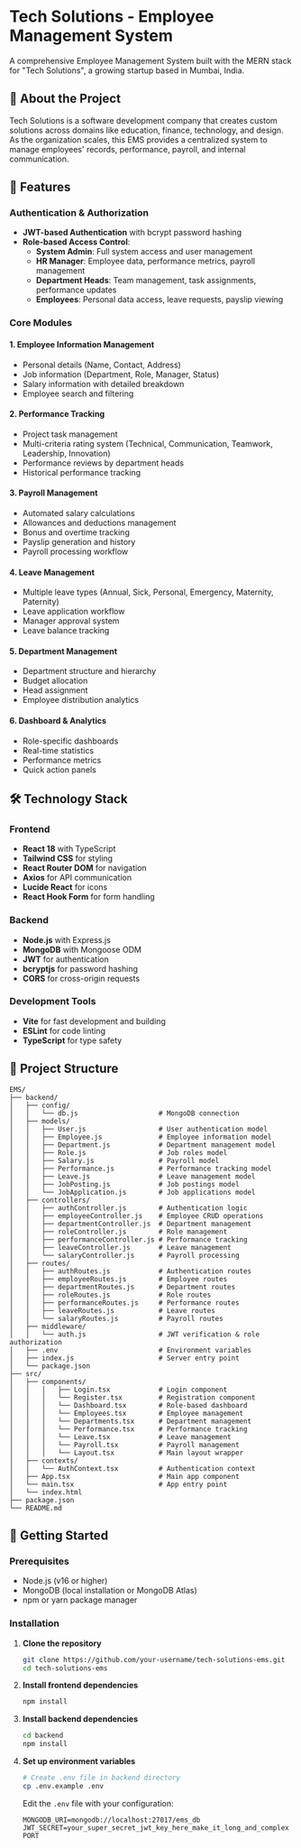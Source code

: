 # Tech Solutions - Employee Management System

A comprehensive Employee Management System built with the MERN stack for "Tech Solutions", a growing startup based in Mumbai, India.

## 🏢 About the Project

Tech Solutions is a software development company that creates custom solutions across domains like education, finance, technology, and design. As the organization scales, this EMS provides a centralized system to manage employees' records, performance, payroll, and internal communication.

## 🚀 Features

### Authentication & Authorization

- **JWT-based Authentication** with bcrypt password hashing
- **Role-based Access Control**:
  - **System Admin**: Full system access and user management
  - **HR Manager**: Employee data, performance metrics, payroll management
  - **Department Heads**: Team management, task assignments, performance updates
  - **Employees**: Personal data access, leave requests, payslip viewing

### Core Modules

#### 1. Employee Information Management

- Personal details (Name, Contact, Address)
- Job information (Department, Role, Manager, Status)
- Salary information with detailed breakdown
- Employee search and filtering

#### 2. Performance Tracking

- Project task management
- Multi-criteria rating system (Technical, Communication, Teamwork, Leadership, Innovation)
- Performance reviews by department heads
- Historical performance tracking

#### 3. Payroll Management

- Automated salary calculations
- Allowances and deductions management
- Bonus and overtime tracking
- Payslip generation and history
- Payroll processing workflow

#### 4. Leave Management

- Multiple leave types (Annual, Sick, Personal, Emergency, Maternity, Paternity)
- Leave application workflow
- Manager approval system
- Leave balance tracking

#### 5. Department Management

- Department structure and hierarchy
- Budget allocation
- Head assignment
- Employee distribution analytics

#### 6. Dashboard & Analytics

- Role-specific dashboards
- Real-time statistics
- Performance metrics
- Quick action panels

## 🛠️ Technology Stack

### Frontend

- **React 18** with TypeScript
- **Tailwind CSS** for styling
- **React Router DOM** for navigation
- **Axios** for API communication
- **Lucide React** for icons
- **React Hook Form** for form handling

### Backend

- **Node.js** with Express.js
- **MongoDB** with Mongoose ODM
- **JWT** for authentication
- **bcryptjs** for password hashing
- **CORS** for cross-origin requests

### Development Tools

- **Vite** for fast development and building
- **ESLint** for code linting
- **TypeScript** for type safety

## 📁 Project Structure

```
EMS/
├── backend/
│   ├── config/
│   │   └── db.js                    # MongoDB connection
│   ├── models/
│   │   ├── User.js                  # User authentication model
│   │   ├── Employee.js              # Employee information model
│   │   ├── Department.js            # Department management model
│   │   ├── Role.js                  # Job roles model
│   │   ├── Salary.js                # Payroll model
│   │   ├── Performance.js           # Performance tracking model
│   │   ├── Leave.js                 # Leave management model
│   │   ├── JobPosting.js            # Job postings model
│   │   └── JobApplication.js        # Job applications model
│   ├── controllers/
│   │   ├── authController.js        # Authentication logic
│   │   ├── employeeController.js    # Employee CRUD operations
│   │   ├── departmentController.js  # Department management
│   │   ├── roleController.js        # Role management
│   │   ├── performanceController.js # Performance tracking
│   │   ├── leaveController.js       # Leave management
│   │   └── salaryController.js      # Payroll processing
│   ├── routes/
│   │   ├── authRoutes.js            # Authentication routes
│   │   ├── employeeRoutes.js        # Employee routes
│   │   ├── departmentRoutes.js      # Department routes
│   │   ├── roleRoutes.js            # Role routes
│   │   ├── performanceRoutes.js     # Performance routes
│   │   ├── leaveRoutes.js           # Leave routes
│   │   └── salaryRoutes.js          # Payroll routes
│   ├── middleware/
│   │   └── auth.js                  # JWT verification & role authorization
│   ├── .env                         # Environment variables
│   ├── index.js                     # Server entry point
│   └── package.json
├── src/
│   ├── components/
│   │   │   ├── Login.tsx            # Login component
│   │   │   └── Register.tsx         # Registration component
│   │   │   └── Dashboard.tsx        # Role-based dashboard
│   │   │   └── Employees.tsx        # Employee management
│   │   │   └── Departments.tsx      # Department management
│   │   │   └── Performance.tsx      # Performance tracking
│   │   │   └── Leave.tsx            # Leave management
│   │   │   └── Payroll.tsx          # Payroll management
│   │   │   └── Layout.tsx           # Main layout wrapper
│   ├── contexts/
│   │   └── AuthContext.tsx          # Authentication context
│   ├── App.tsx                      # Main app component
│   └── main.tsx                     # App entry point
│   └── index.html                   
├── package.json
└── README.md
```

## 🚀 Getting Started

### Prerequisites

- Node.js (v16 or higher)
- MongoDB (local installation or MongoDB Atlas)
- npm or yarn package manager

### Installation

1. **Clone the repository**

   ```bash
   git clone https://github.com/your-username/tech-solutions-ems.git
   cd tech-solutions-ems
   ```

2. **Install frontend dependencies**

   ```bash
   npm install
   ```

3. **Install backend dependencies**

   ```bash
   cd backend
   npm install
   ```

4. **Set up environment variables**

   ```bash
   # Create .env file in backend directory
   cp .env.example .env
   ```

   Edit the `.env` file with your configuration:

   ```env
   MONGODB_URI=mongodb://localhost:27017/ems_db
   JWT_SECRET=your_super_secret_jwt_key_here_make_it_long_and_complex
   PORT
   ```
